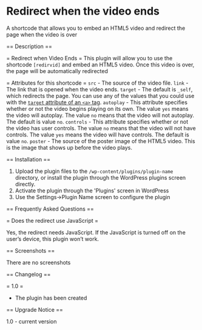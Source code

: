 # Redirect when the video ends
A shortcode that allows you to embed an HTML5 video and redirect the page when the video is over

== Description ==

= Redirect when Video Ends =
This plugin will allow you to use the shortcode `[redirvid]` and embed an HTML5 video.  Once this video is over, the page will be automatically redirected

= Attributes for this shortcode =
`src` - The source of the video file.
`link` - The link that is opened when the video ends.
`target` - The default is `_self`, which redirects the page.  You can use any of the values that you could use with the [`target` attribute of an `<a>` tag](https://developer.mozilla.org/en-US/docs/Web/HTML/Element/a#attr-target).
`autoplay` - This  attribute specifies whether or not the video begins playing on its own.  The value `yes` means the video will autoplay.  The value `no` means that the video will not autoplay.  The default is value `no`.
`controls` - This  attribute specifies whether or not the video has user controls.  The value `no` means that the video will not have controls.  The value `yes` means the video will have controls.  The default is value `no`.
`poster` - The source of the poster image of the HTML5 video.  This is the image that shows up before the video plays.


== Installation ==

1. Upload the plugin files to the `/wp-content/plugins/plugin-name` directory, or install the plugin through the WordPress plugins screen directly.
2. Activate the plugin through the 'Plugins' screen in WordPress
3. Use the Settings->Plugin Name screen to configure the plugin

== Frequently Asked Questions ==

= Does the redirect use JavaScript =

Yes, the redirect needs JavaScript.  If the JavaScript is turned off on the user’s device, this plugin won’t work.

== Screenshots ==

There are no screenshots
    

== Changelog ==

= 1.0 =
* The plugin has been created

== Upgrade Notice ==
    
1.0 - current version
